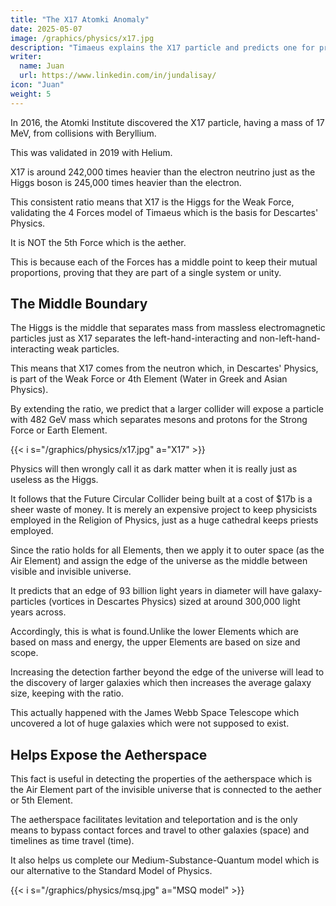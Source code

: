 ```yaml
---
title: "The X17 Atomki Anomaly"
date: 2025-05-07
image: /graphics/physics/x17.jpg
description: "Timaeus explains the X17 particle and predicts one for protons"
writer:
  name: Juan
  url: https://www.linkedin.com/in/jundalisay/
icon: "Juan"
weight: 5
---
```




In 2016, the Atomki Institute discovered the X17 particle, having a mass of 17 MeV, from collisions with Beryllium.

This was validated in 2019 with Helium.

X17 is around 242,000 times heavier than the electron neutrino just as the Higgs boson is 245,000 times heavier than the electron.

This consistent ratio means that X17 is the Higgs for the Weak Force, validating the 4 Forces model of Timaeus which is the basis for Descartes' Physics.

It is NOT the 5th Force which is the aether.

This is because each of the Forces has a middle point to keep their mutual proportions, proving that they are part of a single system or unity.


## The Middle Boundary

The Higgs is the middle that separates mass from massless electromagnetic particles just as X17 separates the left-hand-interacting and non-left-hand-interacting weak particles.

This means that X17 comes from the neutron which, in Descartes' Physics, is part of the Weak Force or 4th Element (Water in Greek and Asian Physics).

By extending the ratio, we predict that a larger collider will expose a particle with 482 GeV mass which separates mesons and protons for the Strong Force or Earth Element.

{{< i s="/graphics/physics/x17.jpg" a="X17" >}}


Physics will then wrongly call it as dark matter when it is really just as useless as the Higgs.

It follows that the Future Circular Collider being built at a cost of $17b is a sheer waste of money. It is merely an expensive project to keep physicists employed in the Religion of Physics, just as a huge cathedral keeps priests employed.

Since the ratio holds for all Elements, then we apply it to outer space (as the Air Element) and assign the edge of the universe as the middle between visible and invisible universe.

It predicts that an edge of 93 billion light years in diameter will have galaxy-particles (vortices in Descartes Physics) sized at around 300,000 light years across.

Accordingly, this is what is found.Unlike the lower Elements which are based on mass and energy, the upper Elements are based on size and scope.

Increasing the detection farther beyond the edge of the universe will lead to the discovery of larger galaxies which then increases the average galaxy size, keeping with the ratio.

This actually happened with the James Webb Space Telescope which uncovered a lot of huge galaxies which were not supposed to exist.


## Helps Expose the Aetherspace

This fact is useful in detecting the properties of the aetherspace which is the Air Element part of the invisible universe that is connected to the aether or 5th Element.

The aetherspace facilitates levitation and teleportation and is the only means to bypass contact forces and travel to other galaxies (space) and timelines as time travel (time).

It also helps us complete our Medium-Substance-Quantum model which is our alternative to the Standard Model of Physics.

{{< i s="/graphics/physics/msq.jpg" a="MSQ model" >}}


